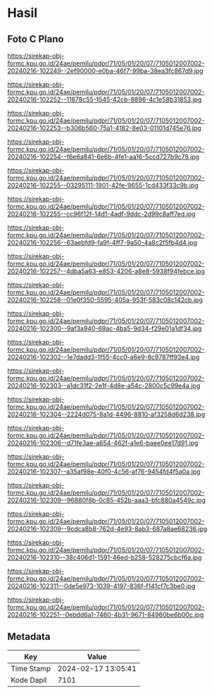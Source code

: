 # Hasil

## Foto C Plano

https://sirekap-obj-formc.kpu.go.id/24ae/pemilu/pdpr/71/05/01/20/07/7105012007002-20240216-102249--2ef90000-e0ba-46f7-99ba-38ea3fc867d9.jpg

https://sirekap-obj-formc.kpu.go.id/24ae/pemilu/pdpr/71/05/01/20/07/7105012007002-20240216-102252--11678c55-1545-42cb-8896-4c1e58b31853.jpg

https://sirekap-obj-formc.kpu.go.id/24ae/pemilu/pdpr/71/05/01/20/07/7105012007002-20240216-102253--b306b560-75a1-4182-8e03-01101d745e76.jpg

https://sirekap-obj-formc.kpu.go.id/24ae/pemilu/pdpr/71/05/01/20/07/7105012007002-20240216-102254--f6e6a841-6e6b-4fe1-aa16-5ccd727b9c78.jpg

https://sirekap-obj-formc.kpu.go.id/24ae/pemilu/pdpr/71/05/01/20/07/7105012007002-20240216-102255--03295111-1901-42fe-9655-1cd433f33c9b.jpg

https://sirekap-obj-formc.kpu.go.id/24ae/pemilu/pdpr/71/05/01/20/07/7105012007002-20240216-102255--cc96f12f-14d1-4adf-9ddc-2d99c8aff7ed.jpg

https://sirekap-obj-formc.kpu.go.id/24ae/pemilu/pdpr/71/05/01/20/07/7105012007002-20240216-102256--63aebfd9-fa9f-4ff7-9a50-4a8c2f5fb4d4.jpg

https://sirekap-obj-formc.kpu.go.id/24ae/pemilu/pdpr/71/05/01/20/07/7105012007002-20240216-102257--4dba5a63-e853-4206-a8e8-5938f94febce.jpg

https://sirekap-obj-formc.kpu.go.id/24ae/pemilu/pdpr/71/05/01/20/07/7105012007002-20240216-102258--01e0f350-5595-405a-953f-583c08c142cb.jpg

https://sirekap-obj-formc.kpu.go.id/24ae/pemilu/pdpr/71/05/01/20/07/7105012007002-20240216-102300--9af3a940-69ac-4ba5-9d34-f29e01a1df34.jpg

https://sirekap-obj-formc.kpu.go.id/24ae/pemilu/pdpr/71/05/01/20/07/7105012007002-20240216-102302--1e7dadd3-1f55-4cc0-a6e9-8c9787ff93e4.jpg

https://sirekap-obj-formc.kpu.go.id/24ae/pemilu/pdpr/71/05/01/20/07/7105012007002-20240216-102303--a1dc31f2-2e1f-4d8e-a54c-2800c5c99e4a.jpg

https://sirekap-obj-formc.kpu.go.id/24ae/pemilu/pdpr/71/05/01/20/07/7105012007002-20240216-102304--2224d075-8a1d-4496-8810-af3258d6d238.jpg

https://sirekap-obj-formc.kpu.go.id/24ae/pemilu/pdpr/71/05/01/20/07/7105012007002-20240216-102306--d71fe3ae-a654-462f-a1e6-baee0ee17d91.jpg

https://sirekap-obj-formc.kpu.go.id/24ae/pemilu/pdpr/71/05/01/20/07/7105012007002-20240216-102307--a35af98e-40f0-4c56-af76-9454fd4f5a0a.jpg

https://sirekap-obj-formc.kpu.go.id/24ae/pemilu/pdpr/71/05/01/20/07/7105012007002-20240216-102309--96880f8b-0c85-452b-aaa3-bfc880a4549c.jpg

https://sirekap-obj-formc.kpu.go.id/24ae/pemilu/pdpr/71/05/01/20/07/7105012007002-20240216-102309--9cdca8b8-762d-4e93-8ab3-687a8ae68236.jpg

https://sirekap-obj-formc.kpu.go.id/24ae/pemilu/pdpr/71/05/01/20/07/7105012007002-20240216-102310--38c406d1-1591-46ed-b258-528275cbcf6a.jpg

https://sirekap-obj-formc.kpu.go.id/24ae/pemilu/pdpr/71/05/01/20/07/7105012007002-20240216-102311--0de5e973-1039-4197-836f-f141cf7c3be0.jpg

https://sirekap-obj-formc.kpu.go.id/24ae/pemilu/pdpr/71/05/01/20/07/7105012007002-20240216-102251--0ebdd6a1-7460-4b31-9671-84960be6b00c.jpg


## Metadata

| Key        | Value               |
| ---------- | ------------------- |
| Time Stamp | 2024-02-17 13:05:41 |
| Kode Dapil | 7101                |



